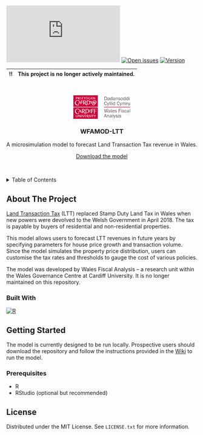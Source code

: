 [![GitHub license](https://badgen.net/github/license/Naereen/Strapdown.js)](https://github.com/ciantudur/wfamod-ltt/blob/main/LICENSE)
[![Open issues](https://img.shields.io/github/issues/ciantudur/wfamod-ltt)](https://github.com/ciantudur/wfamod-ltt/issues)
[![Version](https://img.shields.io/github/v/release/ciantudur/wfamod-ltt?display_name=tag&include_prereleases)](https://github.com/ciantudur/wfamod-ltt/releases)

:bangbang: | This project is no longer actively maintained.
:---: | :---

<a name="top"></a>
<br />
<p align="center">
<img alt="WFA logo" width="150px" align ="center" src="https://github.com/ciantudur/wfamod-ltt/blob/main/img/wfalogo.png?raw=true" />

<h3 align="center">WFAMOD-LTT</h3>
  <p align="center">
    A microsimulation model to forecast Land Transaction Tax revenue in Wales.
  </p>
  <p align="center">
    <a href="https://github.com/ciantudur/wfamod-ltt/releases">Download the model</a>
  </p>
</div>

<br>



<a name="top"></a> 
<details closed>
  <summary>Table of Contents</summary>
  <ol>
    <li>
      <a href="#about-the-project">About The Project</a>
      <ul>
        <li><a href="#built-with">Built With</a></li>
      </ul>
    </li>
    <li>
      <a href="#getting-started">Getting Started</a>
      <ul>
        <li><a href="#prerequisites">Prerequisites</a></li>
      </ul>
    </li>
    <li><a href="#roadmap">Roadmap</a></li>
    <li><a href="#license">License</a></li>
    <li><a href="#contact">Contact</a></li>
    <li><a href="#acknowledgments">Acknowledgments</a></li>
  </ol>
</details>


## About The Project

[Land Transaction Tax](https://gov.wales/land-transaction-tax-guide) (LTT) replaced Stamp Duty Land Tax in Wales when new powers were devolved to the Welsh Government in April 2018. The tax is payable by buyers of residential and non-residential properties.

This model allows users to forecast LTT revenues in future years by specifying parameters for house price growth and transaction volume. Since the model simulates the property price distribution, users can customise the tax rates and thresholds to gauge the cost of various policies.

The model was developed by Wales Fiscal Analysis – a research unit within the Wales Governance Centre at Cardiff University. It is no longer maintained on this repository.



### Built With

[![R][R.js]][R-url]


## Getting Started

The model is currently designed to be run locally. Prospective users should download the repository and follow the instructions provided in the [Wiki](https://github.com/ciantudur/wfamod-ltt/wiki) to run the model.

### Prerequisites

* R
* RStudio (optional but recommended)


## License

Distributed under the MIT License. See `LICENSE.txt` for more information.



<!-- MARKDOWN LINKS & IMAGES -->
[R.js]: https://img.shields.io/badge/r-3864BA?style=for-the-badge&logo=r&logoColor=white
[R-url]: https://www.r-project.org/

[wfa-url]: https://www.cardiff.ac.uk/wales-governance-centre/publications/finance
